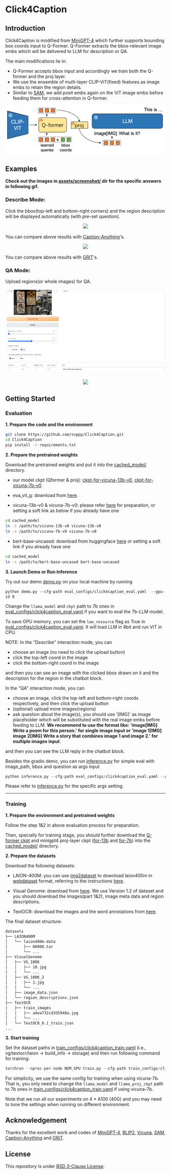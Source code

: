 # Click4Caption


## Introduction
Click4Caption is modified from [MiniGPT-4](https://github.com/Vision-CAIR/MiniGPT-4) which further supports bounding box coords input to Q-Former. Q-Former extracts the bbox-relevant image embs which will be delivered to LLM for description or QA.

The main modifications lie in:
* Q-Former accepts bbox input and accordingly we train both the Q-former and the proj layer.
* We use the ensemble of multi-layer CLIP-ViT(fixed) features as image embs to retain the region details.
* Similar to [SAM](https://github.com/facebookresearch/segment-anything), we add posit embs again on the ViT image embs before feeding them for cross-attention in Q-former.


<!-- ![](assets/framework.png) -->
<p align="center">
  <img src="assets/framework.png" />
</p>



## Examples

**Check out the images in [assets/screenshot/](assets/screenshot/) dir for the specific answers in following gif.**

### Describe Mode:

Click the bbox(top-left and bottom-right corners) and the region description will be displayed automatically (with pre-set question).


<!-- |   |   |
:-------------------------:|:-------------------------:
![](assets/qingming.gif) |  ![](assets/restaurant.gif) -->

<p align="center">
  <img src="assets/qingming.gif" />
</p>

You can compare above results with [Caption-Anything](https://github.com/ttengwang/Caption-Anything)'s.

<p align="center">
  <img src="assets/restaurant.gif" />
</p>

You can compare above results with [GRiT](https://github.com/JialianW/GRiT)'s.


### QA Mode:

Upload regions(or whole images) for QA.

<!-- |   |   |
:-------------------------:|:-------------------------:
![](assets/sign.gif) |  ![](assets/volcano.gif) -->

<p align="center">
  <img src="assets/sign.gif" />
</p>

<p align="center">
  <img src="assets/volcano.gif" />
</p>





## Getting Started

### Evaluation

**1. Prepare the code and the environment**


```bash
git clone https://github.com/ssppp/Click4Caption.git
cd Click4Caption
pip install -r requirements.txt
```


**2. Prepare the pretrained weights**

Download the pretrained weights and put it into the [cached_model/](cached_model/) directory.

* our model ckpt (Qformer & proj): [ckpt-for-vicuna-13b-v0](https://drive.google.com/file/d/1GXqxKx6QeHtSSlMMzD8w62w9bJcFF82V/view?usp=sharing), [ckpt-for-vicuna-7b-v0](https://drive.google.com/file/d/1BNOKCsclGeBpU1Z3Dv-HTmQJP0C1_AMz/view?usp=sharing).

* eva_vit_g: download from [here](https://storage.googleapis.com/sfr-vision-language-research/LAVIS/models/BLIP2/eva_vit_g.pth).

* vicuna-13b-v0 & vicuna-7b-v0: please refer [here](https://github.com/Vision-CAIR/MiniGPT-4/blob/main/PrepareVicuna.md) for preparation, or setting a soft link as below if you already have one
```bash
cd cached_model
ln -s /path/to/vicuna-13b-v0 vicuna-13b-v0
ln -s /path/to/vicuna-7b-v0 vicuna-7b-v0
```

* bert-base-uncased: download from huggingface [here](https://huggingface.co/bert-base-uncased/tree/main) or setting a soft link if you already have one
```bash
cd cached_model
ln -s /path/to/bert-base-uncased bert-base-uncased
```



**3. Launch Demo or Run Inference**

Try out our demo [demo.py](demo.py) on your local machine by running

```
python demo.py --cfg-path eval_configs/click4caption_eval.yaml  --gpu-id 0
```

Change the `llama_model` and `ckpt` path to 7b ones in [eval_configs/click4caption_eval.yaml](eval_configs/click4caption_eval.yaml) if you want to eval the 7b-LLM model.

To save GPU memory, you can set the `low_resource` flag as True in [eval_configs/click4caption_eval.yaml](eval_configs/click4caption_eval.yaml). It will load LLM in 8bit and run ViT in CPU.

NOTE: 
In the "Describe" interaction mode, you can
* choose an image (no need to click the upload button)
* click the top-left coord in the image
* click the bottom-right coord in the image

and then you can see an image with the clicked bbox drawn on it and the description for the region in the chatbot block.

In the "QA" interaction mode, you can
* choose an image, click the top-left and bottom-right coords respectively, and then click the upload button
* (optional) upload more images(regions)
* ask question about the image(s), you should use '[IMG]' as image placeholder which will be substituted with the real image embs before feeding to LLM. **We recommend to use the format like: 'image[IMG] Write a poem for this person.' for single image input or 'image 1[IMG] image 2[IMG] Write a story that combines image 1 and image 2.' for multiple images input**.

and then you can see the LLM reply in the chatbot block.


Besides the gradio demo, you can run [inference.py](inference.py) for simple eval with image_path, bbox and question as args input
```python
python inference.py --cfg-path eval_configs/click4caption_eval.yaml --gpu-id 0 --image_path /path/to/image --tl_x -1 --tl_y -1 --br_x -1 --br_y -1 --input_text 'image[IMG] What is it?'
```
Please refer to [inference.py](inference.py) for the specific args setting.



***
### Training

**1. Prepare the environment and pretrained weights**

Follow the step 1&2 in above evaluation process for preparation.

Then, specially for training stage, you should further download the [Q-former ckpt](https://storage.googleapis.com/sfr-vision-language-research/LAVIS/models/BLIP2/blip2_pretrained_flant5xxl.pth) and minigpt4 proj-layer ckpt ([for-13b](https://drive.google.com/file/d/1a4zLvaiDBr-36pasffmgpvH5P7CKmpze/view?usp=share_link) and [for-7b](https://drive.google.com/file/d/1RY9jV0dyqLX-o38LrumkKRh6Jtaop58R/view?usp=sharing)) into the [cached_model/](cached_model/) directory.


**2. Prepare the datasets**

Download the following datasets:

* LAION-400M: you can use [img2dataset](https://github.com/rom1504/img2dataset) to download laion400m in [webdataset](https://github.com/webdataset/webdataset) format, referring to the instructions [here](https://github.com/rom1504/img2dataset/blob/main/dataset_examples/laion400m.md).

* Visual Genome: download from [here](https://homes.cs.washington.edu/~ranjay/visualgenome/api.html). We use Version 1.2 of dataset and you should download the images(part 1&2), image meta data and region descriptions.

* TextOCR: download the images and the word annotations from [here](https://textvqa.org/textocr/dataset/).

The final dataset structure:

```
datasets
├── LAION400M
│   └── laion400m-data
│       ├── 00000.tar
│       └── ...
├── VisualGenome
│   ├── VG_100K
│   │   ├── 10.jpg
│   │   └── ...
│   ├── VG_100K_2
│   │   ├── 1.jpg
│   │   └── ...
│   ├── image_data.json
│   └── region_descriptions.json
├── TextOCR
│   ├── train_images
│   │   ├── a4ea732cd3d5948a.jpg
│   │   └── ...
│   └── TextOCR_0.1_train.json
...   
```


**3. Start training**

Set the dataset paths in [train_configs/click4caption_train.yaml](train_configs/click4caption_train.yaml) (i.e., vg/textocr/laion -> build_info -> storage) and then run following command for training:

```python
torchrun --nproc-per-node NUM_GPU train.py --cfg-path train_configs/click4caption_train.yaml --exp_name '13b_exp1'
```

For simplicity, we use the same config for training when using vicuna-7b. That is, you only need to change the `llama_model` and `llama_proj_ckpt` path to 7b ones in [train_configs/click4caption_train.yaml](train_configs/click4caption_train.yaml) if using vicuna-7b.

Note that we run all our experiments on 4 * A100 (40G) and you may need to tune the settings when running on different environment.



## Acknowledgement

Thanks for the excellent work and codes of [MiniGPT-4](https://github.com/Vision-CAIR/MiniGPT-4), [BLIP2](https://github.com/salesforce/LAVIS/tree/main/projects/blip2), [Vicuna](https://github.com/lm-sys/FastChat), [SAM](https://github.com/facebookresearch/segment-anything), [Caption-Anything](https://github.com/ttengwang/Caption-Anything) and [GRiT](https://github.com/JialianW/GRiT).




## License
This repository is under [BSD 3-Clause License](LICENSE.md).
